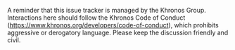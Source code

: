 A reminder that this issue tracker is managed by the Khronos Group. Interactions here should follow the Khronos Code of Conduct (https://www.khronos.org/developers/code-of-conduct), which prohibits aggressive or derogatory language. Please keep the discussion friendly and civil.
